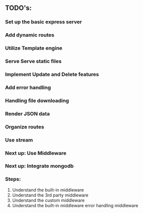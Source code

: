 ## TODO's:

### Set up the basic express server
### Add dynamic routes
### Utilize Template engine
### Serve Serve static files
### Implement Update and Delete features 
### Add error handling
### Handling file downloading
### Render JSON data
### Organize routes
### Use stream

### Next up: Use Middleware
### Next up: Integrate mongodb

### Steps: 
1. Understand the built-in middleware
2. Understand the 3rd party middleware
3. Understand the custom middleware
4. Understand the built-in middleware error handling middleware

